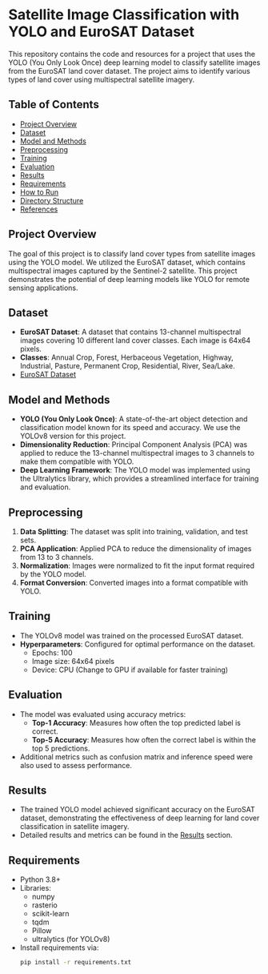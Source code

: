 # Satellite Image Classification with YOLO and EuroSAT Dataset

This repository contains the code and resources for a project that uses the YOLO (You Only Look Once) deep learning model to classify satellite images from the EuroSAT land cover dataset. The project aims to identify various types of land cover using multispectral satellite imagery.

## Table of Contents
- [Project Overview](#project-overview)
- [Dataset](#dataset)
- [Model and Methods](#model-and-methods)
- [Preprocessing](#preprocessing)
- [Training](#training)
- [Evaluation](#evaluation)
- [Results](#results)
- [Requirements](#requirements)
- [How to Run](#how-to-run)
- [Directory Structure](#directory-structure)
- [References](#references)

## Project Overview
The goal of this project is to classify land cover types from satellite images using the YOLO model. We utilized the EuroSAT dataset, which contains multispectral images captured by the Sentinel-2 satellite. This project demonstrates the potential of deep learning models like YOLO for remote sensing applications.

## Dataset
- **EuroSAT Dataset**: A dataset that contains 13-channel multispectral images covering 10 different land cover classes. Each image is 64x64 pixels.
- **Classes**: Annual Crop, Forest, Herbaceous Vegetation, Highway, Industrial, Pasture, Permanent Crop, Residential, River, Sea/Lake.
- [EuroSAT Dataset](https://github.com/phelber/EuroSAT)  

## Model and Methods
- **YOLO (You Only Look Once)**: A state-of-the-art object detection and classification model known for its speed and accuracy. We use the YOLOv8 version for this project.
- **Dimensionality Reduction**: Principal Component Analysis (PCA) was applied to reduce the 13-channel multispectral images to 3 channels to make them compatible with YOLO.
- **Deep Learning Framework**: The YOLO model was implemented using the Ultralytics library, which provides a streamlined interface for training and evaluation.

## Preprocessing
1. **Data Splitting**: The dataset was split into training, validation, and test sets.
2. **PCA Application**: Applied PCA to reduce the dimensionality of images from 13 to 3 channels.
3. **Normalization**: Images were normalized to fit the input format required by the YOLO model.
4. **Format Conversion**: Converted images into a format compatible with YOLO.

## Training
- The YOLOv8 model was trained on the processed EuroSAT dataset.
- **Hyperparameters**: Configured for optimal performance on the dataset.
  - Epochs: 100
  - Image size: 64x64 pixels
  - Device: CPU (Change to GPU if available for faster training)
  
## Evaluation
- The model was evaluated using accuracy metrics:
  - **Top-1 Accuracy**: Measures how often the top predicted label is correct.
  - **Top-5 Accuracy**: Measures how often the correct label is within the top 5 predictions.
- Additional metrics such as confusion matrix and inference speed were also used to assess performance.

## Results
- The trained YOLO model achieved significant accuracy on the EuroSAT dataset, demonstrating the effectiveness of deep learning for land cover classification in satellite imagery.
- Detailed results and metrics can be found in the [Results](#results) section.

## Requirements
- Python 3.8+
- Libraries: 
  - numpy
  - rasterio
  - scikit-learn
  - tqdm
  - Pillow
  - ultralytics (for YOLOv8)
- Install requirements via:
  ```bash
  pip install -r requirements.txt
